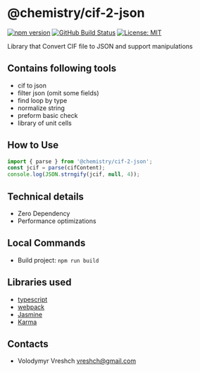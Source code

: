 # @chemistry/cif-2-json

[![npm version](https://badge.fury.io/js/%40chemistry%2Fcif-2-json.svg)](https://badge.fury.io/js/%40chemistry%2Fcif-2-json)
[![GitHub Build Status](https://github.com/chemistry/crystallography.io/workflows/CI/badge.svg)](https://github.com/chemistry/crystallography.io/actions?query=workflow%3ACI)
[![License: MIT](https://img.shields.io/badge/License-MIT-gren.svg)](https://opensource.org/licenses/MIT)

Library that Convert CIF file to JSON and support manipulations

## Contains following tools

- cif to json
- filter json (omit some fields)
- find loop by type
- normalize string
- preform basic check
- library of unit cells

## How to Use

```javascript
import { parse } from '@chemistry/cif-2-json';
const jcif = parse(cifContent);
console.log(JSON.strngify(jcif, null, 4));
```

## Technical details

- Zero Dependency
- Performance optimizations

## Local Commands

- Build project: `npm run build`

## Libraries used

- [typescript](http://www.typescriptlang.org/)
- [webpack](https://webpack.github.io/)
- [Jasmine](http://jasmine.github.io/)
- [Karma](http://karma-runner.github.io/)

## Contacts

- Volodymyr Vreshch vreshch@gmail.com
